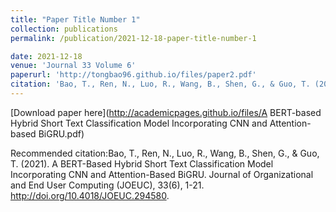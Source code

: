 ```yaml
---
title: "Paper Title Number 1"
collection: publications
permalink: /publication/2021-12-18-paper-title-number-1

date: 2021-12-18
venue: 'Journal 33 Volume 6'
paperurl: 'http://tongbao96.github.io/files/paper2.pdf'
citation: 'Bao, T., Ren, N., Luo, R., Wang, B., Shen, G., & Guo, T. (2021). A BERT-Based Hybrid Short Text Classification Model Incorporating CNN and Attention-Based BiGRU. Journal of Organizational and End User Computing (JOEUC), 33(6), 1-21. http://doi.org/10.4018/JOEUC.294580.'
---
```



[Download paper here](http://academicpages.github.io/files/A BERT-based Hybrid Short Text Classification Model Incorporating CNN and Attention-based BiGRU.pdf)

Recommended citation:Bao, T., Ren, N., Luo, R., Wang, B., Shen, G., & Guo, T. (2021). A BERT-Based Hybrid Short Text Classification Model Incorporating CNN and Attention-Based BiGRU. Journal of Organizational and End User Computing (JOEUC), 33(6), 1-21. http://doi.org/10.4018/JOEUC.294580.

